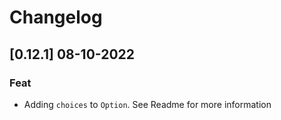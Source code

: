 # Changelog

## [0.12.1] 08-10-2022

### Feat

- Adding `choices` to `Option`. See Readme for more information
